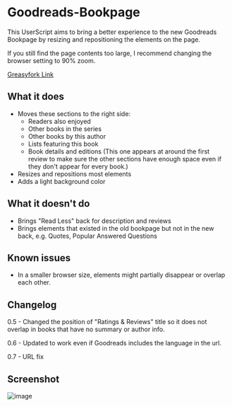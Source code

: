 # Goodreads-Bookpage
This UserScript aims to bring a better experience to the new Goodreads Bookpage by resizing and repositioning the elements on the page.

If you still find the page contents too large, I recommend changing the browser setting to 90% zoom.

[Greasyfork Link](https://greasyfork.org/en/scripts/453992-goodreads-bookpage)

## What it does
- Moves these sections to the right side:
  - Readers also enjoyed
  - Other books in the series
  - Other books by this author
  - Lists featuring this book
  - Book details and editions (This one appears at around the first review to make sure the other sections have enough space even if they don't appear for every book.)
- Resizes and repositions most elements
- Adds a light background color

## What it doesn't do
- Brings "Read Less" back for description and reviews
- Brings elements that existed in the old bookpage but not in the new back, e.g. Quotes, Popular Answered Questions

## Known issues
- In a smaller browser size, elements might partially disappear or overlap each other.

## Changelog
0.5 - Changed the position of "Ratings & Reviews" title so it does not overlap in books that have no summary or author info.

0.6 - Updated to work even if Goodreads includes the language in the url.

0.7 - URL fix

## Screenshot
![image](https://user-images.githubusercontent.com/23014105/198884618-d9f93551-98ef-46f3-bb06-63c3b97a13a6.png)
